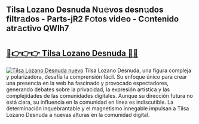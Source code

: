 ## Tilsa Lozano Desnuda N𝚞𝚎vos desn𝚞dos filtr𝚊dos - Parts-jR2 F𝚘tos vid𝚎o - C𝚘ntenido atr𝚊ctivo QWIh7

# <h2><a href="http://mbd4zl.tromn.icu/?c=Tilsa+Lozano+Desnuda">🔗👉👉👉 Tilsa Lozano Desnuda 🔗🔗</a></h2>

[![Tilsa Lozano Desnuda nuevo](https://i.imgur.com/pEAQMta.gif)](http://mbd4zl.tromn.icu/?c=Tilsa+Lozano+Desnuda)
Tilsa Lozano Desnuda, una figura compleja y polarizadora, desafía la comprensión fácil. Su enfoque único para crear una presencia en la web ha fascinado y provocado espectadores, generando debates sobre la privacidad, la expresión artística y las complejidades de las comunidades digitales. Aunque su dirección futura no está clara, su influencia en la comunidad en línea es indiscutible. La determinación inquebrantable y el magnetismo innegable impulsan a Tilsa Lozano Desnuda a nuevas alturas en la comunidad digital.
